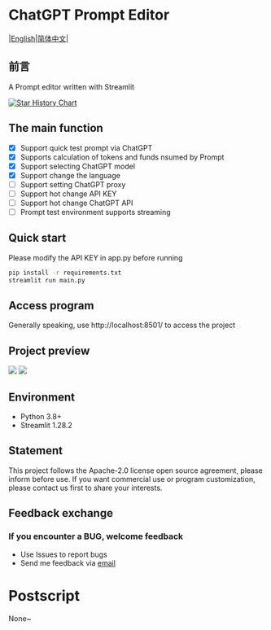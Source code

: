 # ChatGPT Prompt Editor

|[English](https://github.com/HowardJoness/Prompt_editor/blob/main/README_English.md)|[简体中文](https://github.com/HowardJoness/Prompt_editor/blob/main/README.md)|

## 前言
A Prompt editor written with Streamlit

[![Star History Chart](https://api.star-history.com/svg?repos=HowardJoness/Prompt_editor&type=Date)](https://star-history.com/#HowardJoness/Prompt_editor&Date)

## The main function

 - [x] Support quick test prompt via ChatGPT
 - [x] Supports calculation of tokens and funds nsumed by Prompt
 - [x] Support selecting ChatGPT model
 - [x] Support change the language
 - [ ] Support setting ChatGPT proxy
 - [ ] Support hot change API KEY
 - [ ] Support hot change ChatGPT API
 - [ ] Prompt test environment supports streaming

## Quick start

Please modify the API KEY in app.py before running

```bash
pip install -r requirements.txt
streamlit run main.py
```

## Access program

Generally speaking, use http://localhost:8501/ to access the project

## Project preview

![](https://blog.howardjones.cn/post-images/1707818491354.png)
![](https://blog.howardjones.cn/post-images/1707818496123.png)

## Environment
 - Python 3.8+
 - Streamlit 1.28.2

## Statement
This project follows the Apache-2.0 license open source agreement, please inform before use. If you want commercial use or program customization, please contact us first to share your interests.

## Feedback exchange
### If you encounter a BUG, welcome feedback

  - Use Issues to report bugs
  - Send me feedback via [email](howardjones1919810@gmail.com)

# Postscript
None~
